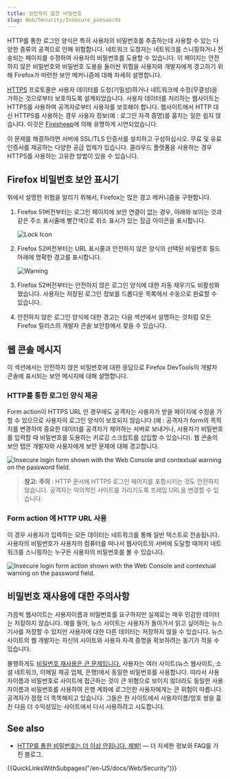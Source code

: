 ```yaml
---
title: 안전하지 않은 비밀번호
slug: Web/Security/Insecure_passwords
---
```

HTTP를 통한 로그인 양식은 특히 사용자의 비밀번호를 추출하는데 사용할 수 있는 다양한 종류의 공격으로 인해 위험합니다. 네트워크 도청자는 네트워크를 스니핑하거나 전송되는 페이지를 수정하여 사용자의 비밀번호를 도용할 수 있습니다. 이 페이지는 안전하지 않은 비밀번호와 비밀번호 도용을 둘러싼 위험을 사용자와 개발자에게 경고하기 위해 Firefox가 마련한 보안 메커니즘에 대해 자세히 설명합니다.

[HTTPS](https://mdn.mozillademos.org/files/5951/insecure_page2_with_arrows_cropped.jpeg) 프로토콜은 사용자 데이터를 도청(기밀성)하거나 네트워크에 수정(무결성)을 가하는 것으로부터 보호하도록 설계되었습니다. 사용자 데이터를 처리하는 웹사이트는 HTTPS를 사용하여 공격자로부터 사용자를 보호해야 합니다. 웹사이트에서 HTTP 대신 HTTPS를 사용하는 경우 사용자 정보(예 : 로그인 자격 증명)를 훔치는 일은 쉽지 않습니다. 이것은 [Firesheep](https://codebutler.github.io/firesheep/)에 의해 유명하게 시연되었습니다.

이 문제를 해결하려면 서버에 SSL/TLS 인증서를 설치하고 구성하십시오. 무료 및 유료 인증서를 제공하는 다양한 공급 업체가 있습니다. 클라우드 플랫폼을 사용하는 경우 HTTPS를 사용하는 고유한 방법이 있을 수 있습니다.

## Firefox 비밀번호 보안 표시기

위에서 설명한 위협을 알리기 위해서, Firefox는 많은 경고 메커니즘을 구현합니다.

1. Firefox 51버전부터는 로그인 페이지에 보안 연결이 없는 경우, 아래와 보이는 것과 같은 주소 표시줄에 빨간색으로 취소 표시가 있는 잠금 아이콘을 표시합니다.

    ![Lock Icon](https://support.cdn.mozilla.net/media/uploads/gallery/images/2015-11-17-12-13-18-2faa61.png)

2. Firefox 52버전부터는 URL 표시줄과 안전하지 않은 양식의 선택된 비밀번호 필드 아래에 명확한 경고를 표시합니다.

    ![Warning](https://support.cdn.mozilla.net/media/uploads/gallery/images/2017-04-21-23-52-53-ba340d.png)

3. Firefox 52버전부터는 안전하지 않은 로그인 양식에 대한 자동 채우기도 비활성화했습니다. 사용자는 저장된 로그인 정보를 드롭다운 목록에서 수동으로 완료할 수 있습니다.
4. 안전하지 않은 로그인 양식에 대한 경고는 다음 섹션에서 설명하는 것처럼 모든 Firefox 릴리스의 개발자 콘솔 보안창에서 찾을 수 있습니다.

## 웹 콘솔 메시지

이 섹션에서는 안전하지 않은 비밀번호에 대한 응답으로 Firefox DevTools의 개발자 콘솔에 표시되는 보안 메시지에 대해 설명합니다.

### HTTP를 통한 로그인 양식 제공

Form action이 HTTPS URL 인 경우에도 공격자는 사용자가 받을 페이지에 수정을 가할 수 있으므로 사용자의 로그인 양식이 보호되지 않습니다 (예 : 공격자가 form의 목적지를 변경하여 중요한 데이터를 공격자가 제어하는 서버로 보내거나, 사용자가 비밀번호를 입력할 때 비밀번호를 도용하는 키로깅 스크립트를 삽입할 수 있습니다). 웹 콘솔의 보안 탭은 개발자와 사용자에게 보안 문제에 대해 경고합니다.

![Insecure login form shown with the Web Console and contextual warning on the password field.](https://mdn.mozillademos.org/files/14783/Insecure_Password_Console_Contextual_sm.png)

> **참고:** **주의** : HTTP 문서에 HTTPS 로그인 페이지를 포함시키는 것도 안전하지 않습니다. 공격자는 악의적인 사이트를 가리키도록 프레임 URL을 변경할 수 있습니다.

### Form action 에 HTTP URL 사용

이 경우 사용자가 입력하는 모든 데이터는 네트워크를 통해 일반 텍스트로 전송됩니다. 사용자의 비밀번호가 사용자의 컴퓨터를 떠나서 웹사이트의 서버에 도달할 때까지 네트워크를 스니핑하는 누구든 사용자의 비밀번호를 볼 수 있습니다.

![Insecure login form action shown with the Web Console and contextual warning on the password field.](https://mdn.mozillademos.org/files/14785/Insecure_Action_Password_Console_Contextual_sm.png)

## 비밀번호 재사용에 대한 주의사항

가끔씩 웹사이트는 사용자이름과 비밀번호를 요구하지만 실제로는 매우 민감한 데이터는 저장하지 않습니다. 예를 들어, 뉴스 사이트는 사용자가 돌아가서 읽고 싶어하는 뉴스 기사를 저장할 수 있지만 사용자에 대한 다른 데이터는 저장하지 않을 수 있습니다. 뉴스 사이트의 웹 개발자는 자신의 사이트와 사용자 자격 증명을 확보하려는 동기가 적을 수 있습니다.

불행하게도 [비밀번호 재사용은 큰 문제입니다.](https://www.lightbluetouchpaper.org/2011/02/09/measuring-password-re-use-empirically/) 사용자는 여러 사이트(뉴스 웹사이트, 소셜 네트워크, 이메일 제공 업체, 은행)에서 동일한 비밀번호를 사용합니다. 따라서 사용자이름과 비밀번호로 사이트에 접근하는 것이 큰 위험으로 보이지 않더라도 동일한 사용자이름과 비밀번호를 사용하여 은행 계좌에 로그인한 사용자에게는 큰 위험이 따릅니다. 공격자가 점점 더 똑똑해지고 있습니다. 그들은 한 사이트에서 사용자이름/암호 쌍을 훔친 다음 더 수익성있는 사이트에서 다시 사용하려고 시도합니다.

## See also

- [HTTP를 통한 비밀번호는 더 이상 안됩니다, 제발!](https://blog.mozilla.org/tanvi/2016/01/28/no-more-passwords-over-http-please/) — 더 자세한 정보와 FAQ를 가진 블로그.

{{QuickLinksWithSubpages("/en-US/docs/Web/Security")}}
